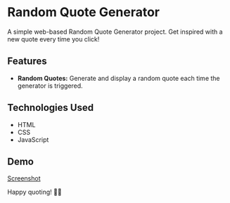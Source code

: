 # Random Quote Generator

A simple web-based Random Quote Generator project. Get inspired with a new quote every time you click!

## Features

- **Random Quotes:** Generate and display a random quote each time the generator is triggered.

## Technologies Used

- HTML
- CSS
- JavaScript
## Demo

[Screenshot](Screenshot_2023-12-09-09-20-57-98_e28a3578e21df294109c9d5e8b6fe6fc.jpg)

Happy quoting! 📜✨
